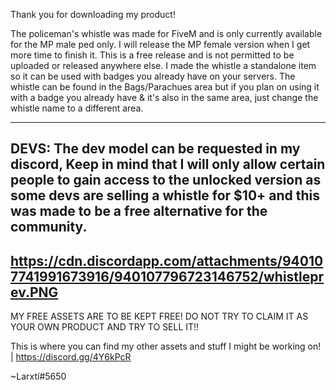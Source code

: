Thank you for downloading my product!

The policeman's whistle was made for FiveM and is only currently available for the MP male ped only. I will release the MP female version when I get more time to finish it. This is a free release and is not permitted to be uploaded or released anywhere else. 
I made the whistle a standalone item so it can be used with badges you already have on your servers. The whistle can be found in the Bags/Parachues area but if you plan on using it with a badge you already have & it's also in the same area, just change the whistle name to a different area. 

----
DEVS:
The dev model can be requested in my discord, Keep in mind that I will only allow certain people to gain access to the unlocked version as some devs are selling a whistle for $10+ and this was made to be a free alternative for the community.
----
https://cdn.discordapp.com/attachments/940107741991673916/940107796723146752/whistleprev.PNG
----

MY FREE ASSETS ARE TO BE KEPT FREE! DO NOT TRY TO CLAIM IT AS YOUR OWN PRODUCT AND TRY TO SELL IT!!


This is where you can find my other assets and stuff I might be working on! | https://discord.gg/4Y6kPcR

~Larxtí#5650
